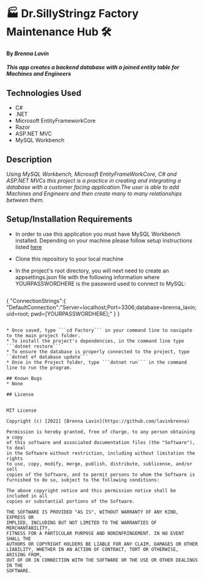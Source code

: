 # 🏭 Dr.SillyStringz Factory Maintenance Hub 🛠

#### By _**Brenna Lavin**_

#### _This app creates a backend database with a joined entity table for Machines and Engineers_

## Technologies Used

* C#
* .NET
* Microsoft EntityFrameworkCore
* Razor
* ASP.NET MVC
* MySQL Workbench

## Description

_Using MySQL Workbench, Microsoft EntityFrameWorkCore, C# and ASP.NET MVCs this project is a practice in creating and integrating a database with a customer facing application.The user is able to add Machines and Engineers and then create many to many relationships between them._

## Setup/Installation Requirements

* In order to use this application you must have MySQL Workbench installed. Depending on your machine please follow setup instructions listed [here](https://www.learnhowtoprogram.com/c-and-net/getting-started-with-c/installing-and-configuring-mysql)
* Clone this repository to your local machine
* In the project's root directory, you will next need to create an appsettings.json file with the following information where YOURPASSWORDHERE is the password used to connect to MySQL:
  
  ```
 {
  "ConnectionStrings":{
    "DefaultConnection":"Server=localhost;Port=3306;database=brenna_lavin;uid=root; pwd=[YOURPASSWORDHERE];"
  }
}

```

* Once saved, type ```cd Factory``` in your command line to navigate to the main project folder.
* To install the project's dependencies, in the command line type ```dotnet restore```
* To ensure the database is properly connected to the project, type ``dotnet ef database update```
* Once in the Project folder, type ```dotnet run``` in the command line to run the program.

## Known Bugs
* None

## License


MIT License

Copyright (c) [2022] [Brenna Lavin](https://github.com/lavinbrenna)

Permission is hereby granted, free of charge, to any person obtaining a copy
of this software and associated documentation files (the "Software"), to deal
in the Software without restriction, including without limitation the rights
to use, copy, modify, merge, publish, distribute, sublicense, and/or sell
copies of the Software, and to permit persons to whom the Software is
furnished to do so, subject to the following conditions:

The above copyright notice and this permission notice shall be included in all
copies or substantial portions of the Software.

THE SOFTWARE IS PROVIDED "AS IS", WITHOUT WARRANTY OF ANY KIND, EXPRESS OR
IMPLIED, INCLUDING BUT NOT LIMITED TO THE WARRANTIES OF MERCHANTABILITY,
FITNESS FOR A PARTICULAR PURPOSE AND NONINFRINGEMENT. IN NO EVENT SHALL THE
AUTHORS OR COPYRIGHT HOLDERS BE LIABLE FOR ANY CLAIM, DAMAGES OR OTHER
LIABILITY, WHETHER IN AN ACTION OF CONTRACT, TORT OR OTHERWISE, ARISING FROM,
OUT OF OR IN CONNECTION WITH THE SOFTWARE OR THE USE OR OTHER DEALINGS IN THE
SOFTWARE.
